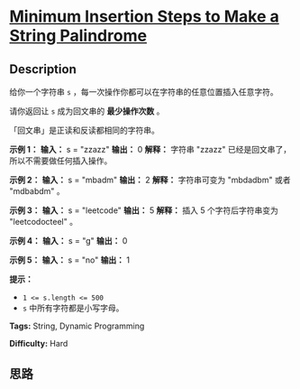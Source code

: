 # [Minimum Insertion Steps to Make a String Palindrome][title]

## Description

给你一个字符串 `s` ，每一次操作你都可以在字符串的任意位置插入任意字符。

请你返回让 `s` 成为回文串的  **最少操作次数**  。

「回文串」是正读和反读都相同的字符串。



**示例 1：**
            **输入：** s = "zzazz"    **输出：** 0    **解释：** 字符串 "zzazz" 已经是回文串了，所以不需要做任何插入操作。    

**示例 2：**
            **输入：** s = "mbadm"    **输出：** 2    **解释：** 字符串可变为 "mbdadbm" 或者 "mdbabdm" 。    

**示例 3：**
            **输入：** s = "leetcode"    **输出：** 5    **解释：** 插入 5 个字符后字符串变为 "leetcodocteel" 。    

**示例 4：**
            **输入：** s = "g"    **输出：** 0    

**示例 5：**
            **输入：** s = "no"    **输出：** 1    



**提示：**

  * `1 <= s.length <= 500`
  * `s` 中所有字符都是小写字母。


**Tags:** String, Dynamic Programming

**Difficulty:** Hard

## 思路

[title]: https://leetcode-cn.com/problems/minimum-insertion-steps-to-make-a-string-palindrome
